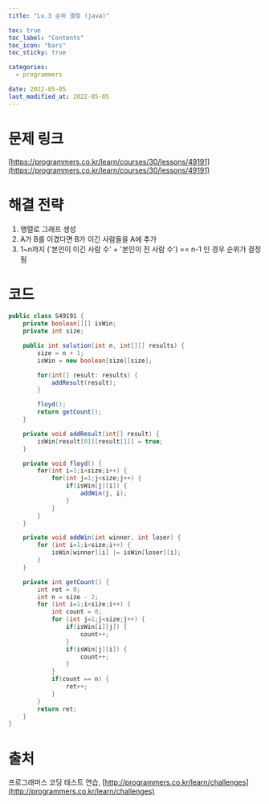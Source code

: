 ```yaml
---
title: "Lv.3 순위 결정 (java)"

toc: true
toc_label: "Contents"
toc_icon: "bars"
toc_sticky: true

categories:
  - programmers

date: 2022-05-05
last_modified_at: 2022-05-05
---
```


# 문제 링크

[https://programmers.co.kr/learn/courses/30/lessons/49191](https://programmers.co.kr/learn/courses/30/lessons/49191)

# 해결 전략

1. 행렬로 그래프 생성
1. A가 B를 이겼다면 B가 이긴 사람들을 A에 추가
1. 1~n까지 ('본인이 이긴 사람 수' + '본인이 진 사람 수') == n-1 인 경우 순위가 결정됨

# 코드

```java
public class S49191 {
    private boolean[][] isWin;
    private int size;

    public int solution(int n, int[][] results) {
        size = n + 1;
        isWin = new boolean[size][size];

        for(int[] result: results) {
            addResult(result);
        }

        floyd();
        return getCount();
    }

    private void addResult(int[] result) {
        isWin[result[0]][result[1]] = true;
    }

    private void floyd() {
        for(int i=1;i<size;i++) {
            for(int j=1;j<size;j++) {
                if(isWin[j][i]) {
                    addWin(j, i);
                }
            }
        }
    }

    private void addWin(int winner, int loser) {
        for (int i=1;i<size;i++) {
            isWin[winner][i] |= isWin[loser][i];
        }
    }

    private int getCount() {
        int ret = 0;
        int n = size - 2;
        for (int i=1;i<size;i++) {
            int count = 0;
            for (int j=1;j<size;j++) {
                if(isWin[i][j]) {
                    count++;
                }
                if(isWin[j][i]) {
                    count++;
                }
            }
            if(count == n) {
                ret++;
            }
        }
        return ret;
    }
}
```



# 출처

프로그래머스 코딩 테스트 연습, [http://programmers.co.kr/learn/challenges](http://programmers.co.kr/learn/challenges)
